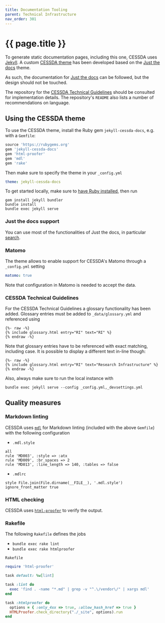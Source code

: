 ```yaml
---
title: Documentation Tooling
parent: Technical Infrastructure
nav_order: 301
---
```


# {{ page.title }}

To generate static documentation pages, including this one, CESSDA uses [Jekyll](https://jekyllrb.com).
A custom [CESSDA theme](https://rubygems.org/gems/jekyll-cessda-docs) has been developed based on the
[Just the docs](https://github.com/pmarsceill/just-the-docs) theme.

As such, the documentation for [Just the docs](https://pmarsceill.github.io/just-the-docs/) can be followed,
but the design should not be touched.

The repository for the [CESSDA Technical Guidelines](https://bitbucket.org/cessda/cessda.guidelines.public)
should be consulted for implementation details.
The repository's `README` also lists a number of recommendations on language.

## Using the CESSDA theme

To use the CESSDA theme, install the Ruby gem `jekyll-cessda-docs`, e.g. with a `Gemfile`:

```ruby
source 'https://rubygems.org'
gem 'jekyll-cessda-docs'
gem 'html-proofer'
gem 'mdl'
gem 'rake'
```

Then make sure to specify the theme in your `_config.yml`

```yaml
theme: jekyll-cessda-docs
```

To get started locally, make sure to [have Ruby installed](https://jekyllrb.com/docs/installation/), then run

```shell
gem install jekyll bundler
bundle install
bundle exec jekyll serve
```

### Just the docs support

You can use most of the functionalities of Just the docs, in particular
[search](https://pmarsceill.github.io/just-the-docs/docs/search/).

### Matomo

The theme allows to enable support for CESSDA's Matomo through a `_config.yml` setting

```yaml
matomo: true
```

Note that configuration in Matomo is needed to accept the data.

### CESSDA Technical Guidelines

For the CESSDA Technical Guidelines a glossary functionality has been added.
Glossary entries must be added to `_data/glossary.yml` and referenced using

```liquid
{%- raw -%}
{% include glossary.html entry="RI" text="RI" %}
{% endraw -%}
```

Note that glossary entries have to be referenced with exact matching, including case.
It is possible to display a different text in-line though:

```liquid
{%- raw -%}
{% include glossary.html entry="RI" text="Research Infrastructure" %}
{% endraw -%}
```

Also, always make sure to run the local instance with

```shell
bundle exec jekyll serve --config _config.yml,_devsettings.yml
```

## Quality measures

### Markdown linting

CESSDA uses [`mdl`](https://github.com/markdownlint/markdownlint) for Markdown linting
(included with the above `Gemfile`) with the following configuration

* `.mdl.style`

```config
all
rule 'MD003', :style => :atx
rule 'MD009', :br_spaces => 2
rule 'MD013', :line_length => 140, :tables => false
```

* `.mdlrc`

```config
style File.join(File.dirname(__FILE__), '.mdl.style')
ignore_front_matter true
```

### HTML checking

CESSDA uses [`html-proofer`](https://github.com/gjtorikian/html-proofer) to verify the output.

### Rakefile

The following `Rakefile` defines the jobs

* `bundle exec rake lint`
* `bundle exec rake htmlproofer`

`Rakefile`

```ruby
require 'html-proofer'

task default: %w[lint]

task :lint do
  exec 'find . -name "*.md" | grep -v "^.\/vendor\/" | xargs mdl'
end

task :htmlproofer do
  options = { :only_4xx => true, :allow_hash_href => true }
  HTMLProofer.check_directory("./_site", options).run
end
```

